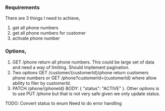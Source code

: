
### Requirements 
There are 3 things I need to achieve,
1. get all phone numbers
2. get all phone numbers for customer 
3. activate phone number 

### Options,
1. GET /phone return all phone numbers. This could be large set of data and need a way of limiting. Should implement pagination.
2. Two options GET /customer/{customerId}/phone return customers phone numbers or GET /phone?customerId={customerId} where allow ability to filer by customerId. 
3. PATCH /phone/{phoneId} BODY: { "status": "ACTIVE" }. Other options is to use PUT /phone but that is not very safe given we only update status.

TODO:
Convert status to enum 
Need to do error handling

